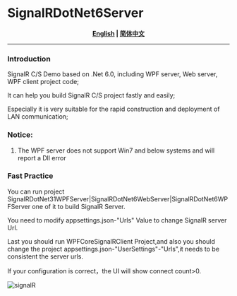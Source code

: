 # SignalRDotNet6Server
<div align="center">
<strong><a href="README.md">English</a> | <a href="README.zh-CN.md">简体中文</a> </strong>
</div>

---

### Introduction
SignalR C/S Demo based on .Net 6.0, including WPF server, Web server, WPF client project code;

It can help you build SignalR C/S project fastly and easily;

Especially it is very suitable for the rapid construction and deployment of LAN communication;

### Notice:

1. The WPF server does not support Win7 and below systems and will report a Dll error

### Fast Practice

You can run project SignalRDotNet31WPFServer|SignalRDotNet6WebServer|SignalRDotNet6WPFServer one of it to build SignalR Server.

You need to modify appsettings.json-"Urls" Value to change SignalR server Url.

Last you should run WPFCoreSignalRClient Project,and also you should change the project  appsettings.json-"UserSettings"-"Urls",it needs to be consistent the server urls.

If your configuration is correct，the UI will show connect count>0.

![signalR](https://user-images.githubusercontent.com/34500722/142980678-be5b3b40-35d8-4efc-95a8-f7c21a173778.png)





